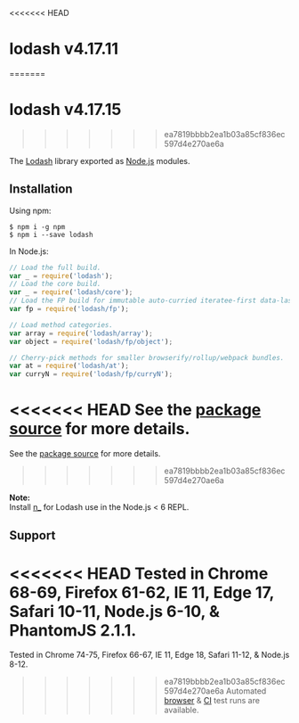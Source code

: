 <<<<<<< HEAD
# lodash v4.17.11
=======
# lodash v4.17.15
>>>>>>> ea7819bbbb2ea1b03a85cf836ec597d4e270ae6a

The [Lodash](https://lodash.com/) library exported as [Node.js](https://nodejs.org/) modules.

## Installation

Using npm:
```shell
$ npm i -g npm
$ npm i --save lodash
```

In Node.js:
```js
// Load the full build.
var _ = require('lodash');
// Load the core build.
var _ = require('lodash/core');
// Load the FP build for immutable auto-curried iteratee-first data-last methods.
var fp = require('lodash/fp');

// Load method categories.
var array = require('lodash/array');
var object = require('lodash/fp/object');

// Cherry-pick methods for smaller browserify/rollup/webpack bundles.
var at = require('lodash/at');
var curryN = require('lodash/fp/curryN');
```

<<<<<<< HEAD
See the [package source](https://github.com/lodash/lodash/tree/4.17.11-npm) for more details.
=======
See the [package source](https://github.com/lodash/lodash/tree/4.17.15-npm) for more details.
>>>>>>> ea7819bbbb2ea1b03a85cf836ec597d4e270ae6a

**Note:**<br>
Install [n_](https://www.npmjs.com/package/n_) for Lodash use in the Node.js < 6 REPL.

## Support

<<<<<<< HEAD
Tested in Chrome 68-69, Firefox 61-62, IE 11, Edge 17, Safari 10-11, Node.js 6-10, & PhantomJS 2.1.1.<br>
=======
Tested in Chrome 74-75, Firefox 66-67, IE 11, Edge 18, Safari 11-12, & Node.js 8-12.<br>
>>>>>>> ea7819bbbb2ea1b03a85cf836ec597d4e270ae6a
Automated [browser](https://saucelabs.com/u/lodash) & [CI](https://travis-ci.org/lodash/lodash/) test runs are available.
